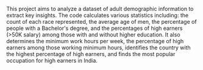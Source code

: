 This project aims to analyze a dataset of adult demographic information to extract key insights. The code calculates various statistics including: the count of each race represented, the average age of men, the percentage of people with a Bachelor's degree, and the percentages of high earners (>50K salary) among those with and without higher education. It also determines the minimum work hours per week, the percentage of high earners among those working minimum hours, identifies the country with the highest percentage of high earners, and finds the most popular occupation for high earners in India.
